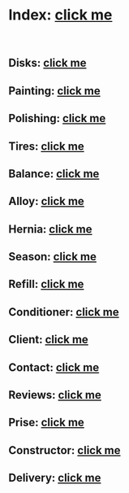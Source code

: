# Index: [click me](https://kah3vich.github.io/Pit-Stop/public/index.html)
<br>

## Disks: [click me](https://kah3vich.github.io/Pit-Stop/public/disks.html)
## Painting: [click me](https://kah3vich.github.io/Pit-Stop/public/painting.html)
## Polishing: [click me](https://kah3vich.github.io/Pit-Stop/public/polishing.html)

## Tires: [click me](https://kah3vich.github.io/Pit-Stop/public/tires.html)
## Balance: [click me](https://kah3vich.github.io/Pit-Stop/public/balance.html)
## Alloy: [click me](https://kah3vich.github.io/Pit-Stop/public/alloy.html)
## Hernia: [click me](https://kah3vich.github.io/Pit-Stop/public/hernia.html)

## Season: [click me](https://kah3vich.github.io/Pit-Stop/public/season.html)
## Refill: [click me](https://kah3vich.github.io/Pit-Stop/public/refill.html)
## Conditioner: [click me](https://kah3vich.github.io/Pit-Stop/public/conditioner.html)

## Client: [click me](https://kah3vich.github.io/Pit-Stop/public/client.html)
## Contact: [click me](https://kah3vich.github.io/Pit-Stop/public/contact.html)
## Reviews: [click me](https://kah3vich.github.io/Pit-Stop/public/reviews.html)
## Prise: [click me](https://kah3vich.github.io/Pit-Stop/public/prise.html)
## Constructor: [click me](https://kah3vich.github.io/Pit-Stop/public/constructor.html)
## Delivery: [click me](https://kah3vich.github.io/Pit-Stop/public/delivery.html)